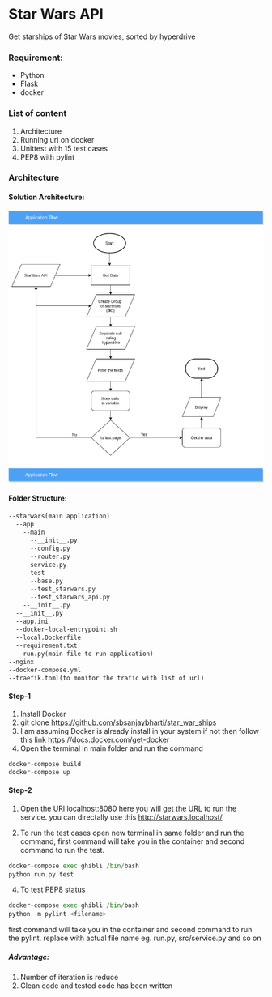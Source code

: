 # Star Wars API
Get starships of Star Wars movies, sorted by hyperdrive 

### Requirement:
* Python
* Flask
* docker
### List of content
1. Architecture
2. Running url on docker
4. Unittest with 15 test cases
5. PEP8 with pylint

### Architecture
#### Solution Architecture:
![](architecture.png)

#### Folder Structure:
    --starwars(main application)
      --app
        --main
          --__init__.py
          --config.py
          --router.py
          service.py
        --test
          --base.py
          --test_starwars.py
          --test_starwars_api.py
        --__init__.py
      --__init__.py
      --app.ini
      --docker-local-entrypoint.sh
      --local.Dockerfile
      --requirement.txt
      --run.py(main file to run application)
    --nginx
    --docker-compose.yml
    --traefik.toml(to monitor the trafic with list of url)
#### Step-1
1. Install Docker 
2. git clone https://github.com/sbsanjaybharti/star_war_ships
3. I am assuming Docker is already install in your system if not then follow this link https://docs.docker.com/get-docker 
3. Open the terminal in main folder and run the command<br/>
```ubuntu
docker-compose build
docker-compose up
```
#### Step-2
1. Open the URl localhost:8080 here you will get the URL to run the service.
you can directally use this http://starwars.localhost/

3. To run the test cases open new terminal in same folder and run the command, first command will take you in the container and second command to run the test.
```python 
docker-compose exec ghibli /bin/bash 
python run.py test
``` 
4. To test PEP8 status
```python 
docker-compose exec ghibli /bin/bash 
python -m pylint <filename>
``` 
first command will take you in the container and second command to run the pylint.
replace <filename> with actual file name eg. run.py, src/service.py and so on

 
##### Advantage:
1. Number of iteration is reduce
2. Clean code and tested code has been written

